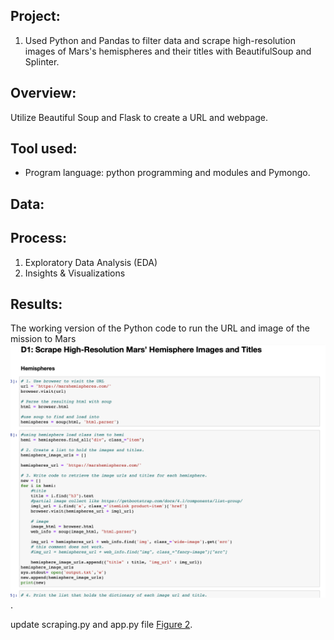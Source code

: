 ## Project: 
1. Used Python and Pandas to filter data and scrape high-resolution images of Mars's hemispheres and their titles with BeautifulSoup and Splinter. <br>
   
## Overview: 
Utilize Beautiful Soup and Flask to create a URL and webpage.	  
	
## Tool used: 
- Program language: python programming and modules and Pymongo.

## Data:

## Process:
1. Exploratory Data Analysis (EDA)
2. Insights & Visualizations
   
## Results:

The working version of the Python code to run the URL and image of the mission to Mars <br> 
![Figure 1](https://github.com/davidhyongae2/missiontomars/blob/main/Figure1.png).

update scraping.py and app.py file
[Figure 2](https://github.com/davidhyongae2/missiontomars/blob/main/index.html). <br>

  

